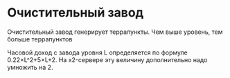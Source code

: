 # Очистительный завод

Очистительный завод генерирует террапункты. Чем выше уровень, тем больше террапунктов

Часовой доход с завода уровня L определяется по формуле 0.22×L^2+5×L+2. На x2-сервере эту величину дополнительно надо умножить на 2.
